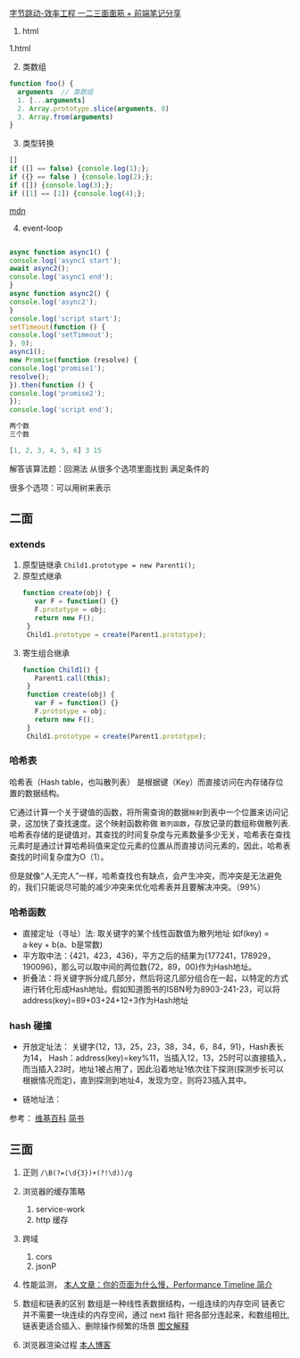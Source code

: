 [字节跳动-效率工程 一二三面面筋 + 前端笔记分享](https://www.nowcoder.com/discuss/337035)

1. html

1.html

2. 类数组
```js
function foo() {
  arguments  // 类数组
  1. [...arguments]
  2. Array.prototype.slice(arguments, 0)
  3. Array.from(arguments)
}
```


3. 类型转换

```js
[]
if ([] == false) {console.log(1);};
if ({} == false ) {console.log(2);};
if ([]) {console.log(3);};
if ([1] == [1]) {console.log(4);};
```
[mdn](https://developer.mozilla.org/zh-CN/docs/Web/JavaScript/Equality_comparisons_and_sameness)

4. event-loop

```js

async function async1() {
console.log('async1 start');
await async2();
console.log('async1 end');
}
async function async2() {
console.log('async2');
}
console.log('script start');
setTimeout(function () {
console.log('setTimeout');
}, 0);
async1();
new Promise(function (resolve) {
console.log('promise1');
resolve();
}).then(function () {
console.log('promise2');
});
console.log('script end');
```



```js
两个数
三个数

[1, 2, 3, 4, 5, 6] 3 15 
```
解答该算法题：回溯法
从很多个选项里面找到 满足条件的

很多个选项：可以用树来表示


## 二面

### extends
1. 原型链继承
   `Child1.prototype = new Parent1();`
2. 原型式继承
   ```js
   function create(obj) {
      var F = function() {}
      F.prototype = obj;
      return new F();
    }
    Child1.prototype = create(Parent1.prototype);
    ```
3. 寄生组合继承
   ```js
   function Child1() {
      Parent1.call(this);
    }
    function create(obj) {
      var F = function() {}
      F.prototype = obj;
      return new F();
    }
    Child1.prototype = create(Parent1.prototype);
    ```

### 哈希表
哈希表（Hash table，也叫散列表）
是根据键（Key）而直接访问在内存储存位置的数据结构。

它通过计算一个关于键值的函数，将所需查询的数据`映射`到表中一个位置来访问记录，这加快了查找速度。这个映射函数称做 `散列函数`，存放记录的数组称做散列表.
哈希表存储的是键值对，其查找的时间复杂度与元素数量多少无关，哈希表在查找元素时是通过计算哈希码值来定位元素的位置从而直接访问元素的，因此，哈希表查找的时间复杂度为O（1）。

但是就像“人无完人”一样，哈希查找也有缺点，会产生冲突，而冲突是无法避免的，我们只能说尽可能的减少冲突来优化哈希表并且要解决冲突。（99%）

### 哈希函数
 
- 直接定址（寻址）法: 取关键字的某个线性函数值为散列地址 如f(key) = a·key + b(a、b是常数)
- 平方取中法：{421，423，436}，平方之后的结果为{177241，178929，190096}，那么可以取中间的两位数{72，89，00}作为Hash地址。
- 折叠法：将关键字拆分成几部分，然后将这几部分组合在一起，以特定的方式进行转化形成Hash地址。假如知道图书的ISBN号为8903-241-23，可以将address(key)=89+03+24+12+3作为Hash地址




### hash 碰撞

- 开放定址法：
  关键字{12，13，25，23，38，34，6，84，91}，Hash表长为14，
  Hash：address(key)=key%11，当插入12，13，25时可以直接插入，而当插入23时，地址1被占用了，因此沿着地址1依次往下探测(探测步长可以根据情况而定)，直到探测到地址4，发现为空，则将23插入其中。

- 链地址法：
  
参考：
[维基百科](https://zh.wikipedia.org/wiki/%E5%93%88%E5%B8%8C%E8%A1%A8)
[简书](https://www.jianshu.com/p/de33dc676a3f)


## 三面
1. 正则
   `/\B(?=(\d{3})+(?!\d))/g`

2. 浏览器的缓存策略
   1. service-work
   2. http 缓存
3. 跨域
   1. cors
   2. jsonP
4. 性能监测，
   [本人文章：你的页面为什么慢，Performance Timeline 简介](https://juejin.im/post/5df3575751882512302db3d5#comment)

5. 数组和链表的区别
   数组是一种线性表数据结构，一组连续的内存空间
   链表它并不需要一块连续的内存空间，通过 next 指针 把各部分连起来，和数组相比,链表更适合插入、删除操作频繁的场景
   [图文解释](https://www.cnblogs.com/klyjb/p/11237361.html)
  
6. 浏览器渲染过程
   [本人博客](https://github.com/MengZhaoFly/blog/issues/26)